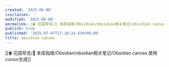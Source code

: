 ```yaml
---
created: '2025-06-08'
cssclasses: ''
modified: '2025-06-08'
permalink: /🍀 花园导览/🧰 本库指南/Obsidian/obsidian相关笔记/obsidian canvas.md
publish: true
published: '2025-07-07T17:10:24.430+08:00'
title: obsidian canvas
---
```

[[🍀 花园导览/🧰 本库指南/Obsidian/obsidian相关笔记/Obsidian canvas 使用 cursor生成]]